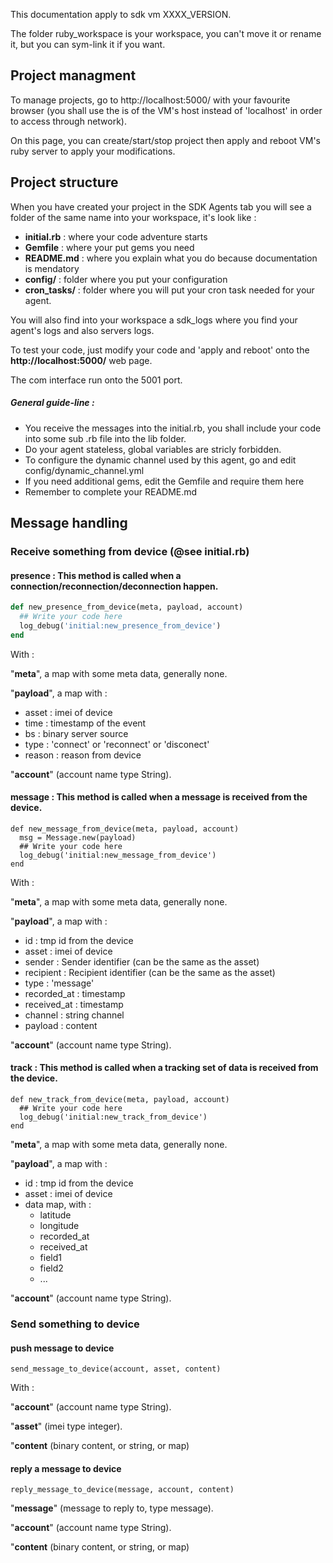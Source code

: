 
This documentation apply to sdk vm XXXX_VERSION.

The folder ruby_workspace is your workspace, you can't move it or rename it, but you can sym-link it if you want.

## Project managment
To manage projects, go to http://localhost:5000/ with your favourite browser (you shall use the is of the VM's host instead of 'localhost' in order to access through network).

On this page, you can create/start/stop project then apply and reboot VM's ruby server to apply your modifications.

## Project structure
 When you have created your project in the SDK Agents tab you will see a folder of the same name into your workspace, it's look like :

* **initial.rb** : where your code adventure starts
* **Gemfile** : where your put gems you need
* **README.md** : where you explain what you do because documentation is mendatory
* **config/** : folder where you put your configuration
* **cron_tasks/** : folder where you will put your cron task needed for your agent.

You will also find into your workspace a sdk_logs where you find your agent's logs and also servers logs.

To test your code, just modify your code and 'apply and reboot' onto the **http://localhost:5000/** web page.

The com interface run onto the 5001 port.

##### General guide-line :

* You receive the messages into the initial.rb, you shall include your code into some sub .rb file into the lib folder.
* Do your agent stateless, global variables are stricly forbidden.
* To configure the dynamic channel used by this agent, go and edit config/dynamic_channel.yml
* If you need additional gems, edit the Gemfile and require them here
* Remember to complete your README.md


## Message handling

### Receive something from device (@see initial.rb)

#### presence : This method is called when a connection/reconnection/deconnection happen.

``` ruby
def new_presence_from_device(meta, payload, account)
  ## Write your code here
  log_debug('initial:new_presence_from_device')
end
```

 With :

"**meta**", a map with some meta data, generally none.

"**payload**", a map with :

* asset   : imei of device
* time    : timestamp of the event
* bs      : binary server source
* type    : 'connect' or 'reconnect' or 'disconect'
* reason  : reason from device

"**account**" (account name type String).

#### message : This method is called when a message is received from the device.

    def new_message_from_device(meta, payload, account)
      msg = Message.new(payload)
      ## Write your code here
      log_debug('initial:new_message_from_device')
    end

 With :

"**meta**", a map with some meta data, generally none.

"**payload**", a map with :

* id           : tmp id from the device
* asset        : imei of device
* sender       : Sender identifier (can be the same as the asset)
* recipient    : Recipient identifier (can be the same as the asset)
* type         : 'message'
* recorded_at  : timestamp
* received_at  : timestamp
* channel      : string channel
* payload      : content

"**account**" (account name type String).

#### track : This method is called when a tracking set of data is received from the device.

    def new_track_from_device(meta, payload, account)
      ## Write your code here
      log_debug('initial:new_track_from_device')
    end

"**meta**", a map with some meta data, generally none.

"**payload**", a map with :

* id           : tmp id from the device
* asset        : imei of device
* data map, with :
  * latitude
  * longitude
  * recorded_at
  * received_at
  * field1
  * field2
  * ...

"**account**" (account name type String).


### Send something to device

#### push message to device

    send_message_to_device(account, asset, content)

With :

"**account**" (account name type String).

"**asset**" (imei type integer).

"**content** (binary content, or string, or map)

#### reply a message to device

    reply_message_to_device(message, account, content)

"**message**" (message to reply to, type message).

"**account**" (account name type String).

"**content** (binary content, or string, or map)
